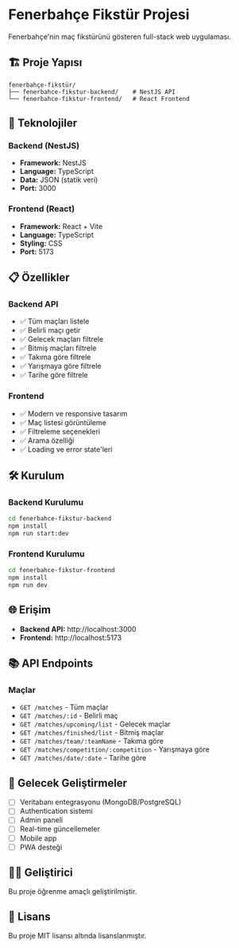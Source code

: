 # Fenerbahçe Fikstür Projesi

Fenerbahçe'nin maç fikstürünü gösteren full-stack web uygulaması.

## 🏗️ Proje Yapısı

```
fenerbahçe-fikstür/
├── fenerbahce-fikstur-backend/    # NestJS API
└── fenerbahce-fikstur-frontend/   # React Frontend
```

## 🚀 Teknolojiler

### Backend (NestJS)
- **Framework:** NestJS
- **Language:** TypeScript
- **Data:** JSON (statik veri)
- **Port:** 3000

### Frontend (React)
- **Framework:** React + Vite
- **Language:** TypeScript
- **Styling:** CSS
- **Port:** 5173

## 📋 Özellikler

### Backend API
- ✅ Tüm maçları listele
- ✅ Belirli maçı getir
- ✅ Gelecek maçları filtrele
- ✅ Bitmiş maçları filtrele
- ✅ Takıma göre filtrele
- ✅ Yarışmaya göre filtrele
- ✅ Tarihe göre filtrele

### Frontend
- ✅ Modern ve responsive tasarım
- ✅ Maç listesi görüntüleme
- ✅ Filtreleme seçenekleri
- ✅ Arama özelliği
- ✅ Loading ve error state'leri

## 🛠️ Kurulum

### Backend Kurulumu
```bash
cd fenerbahce-fikstur-backend
npm install
npm run start:dev
```

### Frontend Kurulumu
```bash
cd fenerbahce-fikstur-frontend
npm install
npm run dev
```

## 🌐 Erişim

- **Backend API:** http://localhost:3000
- **Frontend:** http://localhost:5173

## 📚 API Endpoints

### Maçlar
- `GET /matches` - Tüm maçlar
- `GET /matches/:id` - Belirli maç
- `GET /matches/upcoming/list` - Gelecek maçlar
- `GET /matches/finished/list` - Bitmiş maçlar
- `GET /matches/team/:teamName` - Takıma göre
- `GET /matches/competition/:competition` - Yarışmaya göre
- `GET /matches/date/:date` - Tarihe göre

## 🎯 Gelecek Geliştirmeler

- [ ] Veritabanı entegrasyonu (MongoDB/PostgreSQL)
- [ ] Authentication sistemi
- [ ] Admin paneli
- [ ] Real-time güncellemeler
- [ ] Mobile app
- [ ] PWA desteği

## 👨‍💻 Geliştirici

Bu proje öğrenme amaçlı geliştirilmiştir.

## 📄 Lisans

Bu proje MIT lisansı altında lisanslanmıştır.
